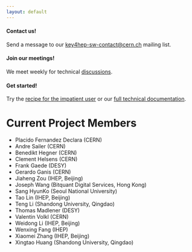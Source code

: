 ```yaml
---
layout: default
---
```



<div class="container col-md-12 p-3">
<div class="row gx-5">

<div class="alert alert-success  col-md-4">
  <h4 class="alert-heading">Contact us!</h4>
  Send a message to our <a href="mailto:key4hep-sw-contact@cern.ch" class="alert-link">key4hep-sw-contact@cern.ch</a> mailing list.
</div>

<div class="alert alert-dismissible alert-success  col-md-4">
  <h4 class="alert-heading">Join our meetings!</h4>
  We meet weekly for technical <a href="https://indico.cern.ch/category/11461" class="alert-link">discussions</a>.
</div>

<div class="alert alert-dismissible alert-success col-md-4">
  <h4 class="alert-heading">Get started!</h4>
  Try the <a href="https://key4hep.github.io/key4hep-doc/" class="alert-link">recipe for the impatient user</a> or our <a href="https://key4hep.github.io/key4hep-doc/" class="alert-link">full technical documentation</a>.
</div>

</div>
</div>


# Current Project Members

 * Placido Fernandez Declara (CERN)
 * Andre Sailer (CERN)
 * Benedikt Hegner (CERN)
 * Clement Helsens (CERN)
 * Frank Gaede (DESY)
 * Gerardo Ganis (CERN)
 * Jiaheng Zou (IHEP, Beijing)
 * Joseph Wang (Bitquant Digital Services, Hong Kong)
 * Sang HyunKo (Seoul National University)
 * Tao Lin (IHEP, Beijing)
 * Teng Li (Shandong University, Qingdao)
 * Thomas Madlener (DESY)
 * Valentin Volkl (CERN)
 * Weidong Li (IHEP, Beijing)
 * Wenxing Fang (IHEP)
 * Xiaomei Zhang (IHEP, Beijing)
 * Xingtao Huang (Shandong University, Qingdao)